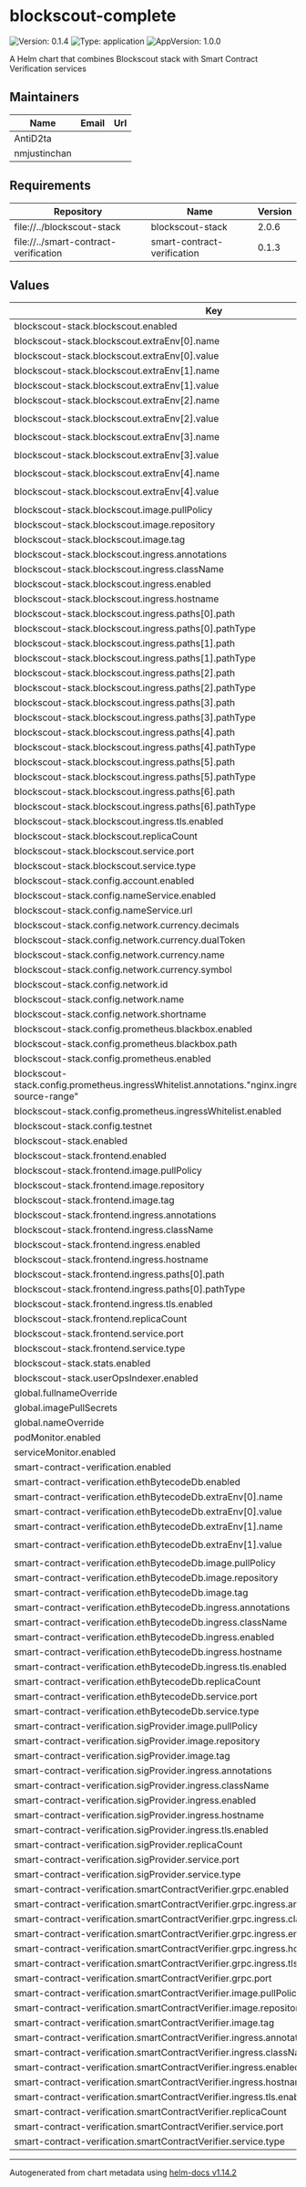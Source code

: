 # blockscout-complete

![Version: 0.1.4](https://img.shields.io/badge/Version-0.1.4-informational?style=flat-square) ![Type: application](https://img.shields.io/badge/Type-application-informational?style=flat-square) ![AppVersion: 1.0.0](https://img.shields.io/badge/AppVersion-1.0.0-informational?style=flat-square)

A Helm chart that combines Blockscout stack with Smart Contract Verification services

## Maintainers

| Name | Email | Url |
| ---- | ------ | --- |
| AntiD2ta |  |  |
| nmjustinchan |  |  |

## Requirements

| Repository | Name | Version |
|------------|------|---------|
| file://../blockscout-stack | blockscout-stack | 2.0.6 |
| file://../smart-contract-verification | smart-contract-verification | 0.1.3 |

## Values

| Key | Type | Default | Description |
|-----|------|---------|-------------|
| blockscout-stack.blockscout.enabled | bool | `true` |  |
| blockscout-stack.blockscout.extraEnv[0].name | string | `"VERIFY_WITH_ETHBYTECODE_DB_ENABLED"` |  |
| blockscout-stack.blockscout.extraEnv[0].value | string | `"true"` |  |
| blockscout-stack.blockscout.extraEnv[1].name | string | `"SMART_CONTRACT_VERIFIER_ENABLED"` |  |
| blockscout-stack.blockscout.extraEnv[1].value | string | `"true"` |  |
| blockscout-stack.blockscout.extraEnv[2].name | string | `"SMART_CONTRACT_VERIFIER_URL"` |  |
| blockscout-stack.blockscout.extraEnv[2].value | string | `"http://$(RELEASE_NAME)-smart-contract-verification-verifier:8050"` |  |
| blockscout-stack.blockscout.extraEnv[3].name | string | `"SMART_CONTRACT_VERIFIER_GRPC_URL"` |  |
| blockscout-stack.blockscout.extraEnv[3].value | string | `"$(RELEASE_NAME)-smart-contract-verification-verifier:8051"` |  |
| blockscout-stack.blockscout.extraEnv[4].name | string | `"ETH_BYTECODE_DB_URL"` |  |
| blockscout-stack.blockscout.extraEnv[4].value | string | `"http://$(RELEASE_NAME)-smart-contract-verification-eth-bytecode-db:8050"` |  |
| blockscout-stack.blockscout.image.pullPolicy | string | `"IfNotPresent"` |  |
| blockscout-stack.blockscout.image.repository | string | `"blockscout/blockscout"` |  |
| blockscout-stack.blockscout.image.tag | string | `"latest"` |  |
| blockscout-stack.blockscout.ingress.annotations | object | `{}` |  |
| blockscout-stack.blockscout.ingress.className | string | `"nginx"` |  |
| blockscout-stack.blockscout.ingress.enabled | bool | `true` |  |
| blockscout-stack.blockscout.ingress.hostname | string | `"blockscout.example.com"` |  |
| blockscout-stack.blockscout.ingress.paths[0].path | string | `"/api"` |  |
| blockscout-stack.blockscout.ingress.paths[0].pathType | string | `"Prefix"` |  |
| blockscout-stack.blockscout.ingress.paths[1].path | string | `"/socket"` |  |
| blockscout-stack.blockscout.ingress.paths[1].pathType | string | `"Prefix"` |  |
| blockscout-stack.blockscout.ingress.paths[2].path | string | `"/sitemap.xml"` |  |
| blockscout-stack.blockscout.ingress.paths[2].pathType | string | `"Prefix"` |  |
| blockscout-stack.blockscout.ingress.paths[3].path | string | `"/public-metrics"` |  |
| blockscout-stack.blockscout.ingress.paths[3].pathType | string | `"Prefix"` |  |
| blockscout-stack.blockscout.ingress.paths[4].path | string | `"/auth/auth0"` |  |
| blockscout-stack.blockscout.ingress.paths[4].pathType | string | `"Exact"` |  |
| blockscout-stack.blockscout.ingress.paths[5].path | string | `"/auth/auth0/callback"` |  |
| blockscout-stack.blockscout.ingress.paths[5].pathType | string | `"Exact"` |  |
| blockscout-stack.blockscout.ingress.paths[6].path | string | `"/auth/logout"` |  |
| blockscout-stack.blockscout.ingress.paths[6].pathType | string | `"Exact"` |  |
| blockscout-stack.blockscout.ingress.tls.enabled | bool | `true` |  |
| blockscout-stack.blockscout.replicaCount | int | `1` |  |
| blockscout-stack.blockscout.service.port | int | `80` |  |
| blockscout-stack.blockscout.service.type | string | `"ClusterIP"` |  |
| blockscout-stack.config.account.enabled | bool | `false` |  |
| blockscout-stack.config.nameService.enabled | bool | `false` |  |
| blockscout-stack.config.nameService.url | string | `""` |  |
| blockscout-stack.config.network.currency.decimals | int | `18` |  |
| blockscout-stack.config.network.currency.dualToken | bool | `false` |  |
| blockscout-stack.config.network.currency.name | string | `"Ether"` |  |
| blockscout-stack.config.network.currency.symbol | string | `"ETH"` |  |
| blockscout-stack.config.network.id | int | `1` |  |
| blockscout-stack.config.network.name | string | `"Ether"` |  |
| blockscout-stack.config.network.shortname | string | `"Ether"` |  |
| blockscout-stack.config.prometheus.blackbox.enabled | bool | `true` |  |
| blockscout-stack.config.prometheus.blackbox.path | string | `"/api/health"` |  |
| blockscout-stack.config.prometheus.enabled | bool | `true` |  |
| blockscout-stack.config.prometheus.ingressWhitelist.annotations."nginx.ingress.kubernetes.io/whitelist-source-range" | string | `"10.0.0.0/8,172.16.0.0/12,192.168.0.0/16"` |  |
| blockscout-stack.config.prometheus.ingressWhitelist.enabled | bool | `true` |  |
| blockscout-stack.config.testnet | bool | `false` |  |
| blockscout-stack.enabled | bool | `true` |  |
| blockscout-stack.frontend.enabled | bool | `true` |  |
| blockscout-stack.frontend.image.pullPolicy | string | `"IfNotPresent"` |  |
| blockscout-stack.frontend.image.repository | string | `"ghcr.io/blockscout/frontend"` |  |
| blockscout-stack.frontend.image.tag | string | `"latest"` |  |
| blockscout-stack.frontend.ingress.annotations | object | `{}` |  |
| blockscout-stack.frontend.ingress.className | string | `"nginx"` |  |
| blockscout-stack.frontend.ingress.enabled | bool | `true` |  |
| blockscout-stack.frontend.ingress.hostname | string | `"blockscout.example.com"` |  |
| blockscout-stack.frontend.ingress.paths[0].path | string | `"/"` |  |
| blockscout-stack.frontend.ingress.paths[0].pathType | string | `"Prefix"` |  |
| blockscout-stack.frontend.ingress.tls.enabled | bool | `true` |  |
| blockscout-stack.frontend.replicaCount | int | `2` |  |
| blockscout-stack.frontend.service.port | int | `80` |  |
| blockscout-stack.frontend.service.type | string | `"ClusterIP"` |  |
| blockscout-stack.stats.enabled | bool | `false` |  |
| blockscout-stack.userOpsIndexer.enabled | bool | `false` |  |
| global.fullnameOverride | string | `""` |  |
| global.imagePullSecrets | list | `[]` |  |
| global.nameOverride | string | `""` |  |
| podMonitor.enabled | bool | `false` |  |
| serviceMonitor.enabled | bool | `false` |  |
| smart-contract-verification.enabled | bool | `true` |  |
| smart-contract-verification.ethBytecodeDb.enabled | bool | `true` |  |
| smart-contract-verification.ethBytecodeDb.extraEnv[0].name | string | `"ETH_BYTECODE_DB__SERVER__HTTP__ADDR"` |  |
| smart-contract-verification.ethBytecodeDb.extraEnv[0].value | string | `"0.0.0.0:8050"` |  |
| smart-contract-verification.ethBytecodeDb.extraEnv[1].name | string | `"ETH_BYTECODE_DB__VERIFICATION__VERIFIER_URLS__0"` |  |
| smart-contract-verification.ethBytecodeDb.extraEnv[1].value | string | `"http://$(RELEASE_NAME)-smart-contract-verification-verifier:8050"` |  |
| smart-contract-verification.ethBytecodeDb.image.pullPolicy | string | `"IfNotPresent"` |  |
| smart-contract-verification.ethBytecodeDb.image.repository | string | `"ghcr.io/blockscout/eth-bytecode-db"` |  |
| smart-contract-verification.ethBytecodeDb.image.tag | string | `"latest"` |  |
| smart-contract-verification.ethBytecodeDb.ingress.annotations | object | `{}` |  |
| smart-contract-verification.ethBytecodeDb.ingress.className | string | `"nginx"` |  |
| smart-contract-verification.ethBytecodeDb.ingress.enabled | bool | `true` |  |
| smart-contract-verification.ethBytecodeDb.ingress.hostname | string | `"bytecode-db.example.com"` |  |
| smart-contract-verification.ethBytecodeDb.ingress.tls.enabled | bool | `true` |  |
| smart-contract-verification.ethBytecodeDb.replicaCount | int | `1` |  |
| smart-contract-verification.ethBytecodeDb.service.port | int | `8050` |  |
| smart-contract-verification.ethBytecodeDb.service.type | string | `"ClusterIP"` |  |
| smart-contract-verification.sigProvider.image.pullPolicy | string | `"IfNotPresent"` |  |
| smart-contract-verification.sigProvider.image.repository | string | `"ghcr.io/blockscout/sig-provider"` |  |
| smart-contract-verification.sigProvider.image.tag | string | `"latest"` |  |
| smart-contract-verification.sigProvider.ingress.annotations | object | `{}` |  |
| smart-contract-verification.sigProvider.ingress.className | string | `"nginx"` |  |
| smart-contract-verification.sigProvider.ingress.enabled | bool | `true` |  |
| smart-contract-verification.sigProvider.ingress.hostname | string | `"sig-provider.example.com"` |  |
| smart-contract-verification.sigProvider.ingress.tls.enabled | bool | `true` |  |
| smart-contract-verification.sigProvider.replicaCount | int | `2` |  |
| smart-contract-verification.sigProvider.service.port | int | `8043` |  |
| smart-contract-verification.sigProvider.service.type | string | `"ClusterIP"` |  |
| smart-contract-verification.smartContractVerifier.grpc.enabled | bool | `true` |  |
| smart-contract-verification.smartContractVerifier.grpc.ingress.annotations | object | `{}` |  |
| smart-contract-verification.smartContractVerifier.grpc.ingress.className | string | `"nginx"` |  |
| smart-contract-verification.smartContractVerifier.grpc.ingress.enabled | bool | `true` |  |
| smart-contract-verification.smartContractVerifier.grpc.ingress.hostname | string | `"grpc-verifier.example.com"` |  |
| smart-contract-verification.smartContractVerifier.grpc.ingress.tls.enabled | bool | `true` |  |
| smart-contract-verification.smartContractVerifier.grpc.port | int | `8051` |  |
| smart-contract-verification.smartContractVerifier.image.pullPolicy | string | `"IfNotPresent"` |  |
| smart-contract-verification.smartContractVerifier.image.repository | string | `"ghcr.io/blockscout/smart-contract-verifier"` |  |
| smart-contract-verification.smartContractVerifier.image.tag | string | `"latest"` |  |
| smart-contract-verification.smartContractVerifier.ingress.annotations | object | `{}` |  |
| smart-contract-verification.smartContractVerifier.ingress.className | string | `"nginx"` |  |
| smart-contract-verification.smartContractVerifier.ingress.enabled | bool | `true` |  |
| smart-contract-verification.smartContractVerifier.ingress.hostname | string | `"verifier.example.com"` |  |
| smart-contract-verification.smartContractVerifier.ingress.tls.enabled | bool | `true` |  |
| smart-contract-verification.smartContractVerifier.replicaCount | int | `2` |  |
| smart-contract-verification.smartContractVerifier.service.port | int | `8050` |  |
| smart-contract-verification.smartContractVerifier.service.type | string | `"ClusterIP"` |  |

----------------------------------------------
Autogenerated from chart metadata using [helm-docs v1.14.2](https://github.com/norwoodj/helm-docs/releases/v1.14.2)
